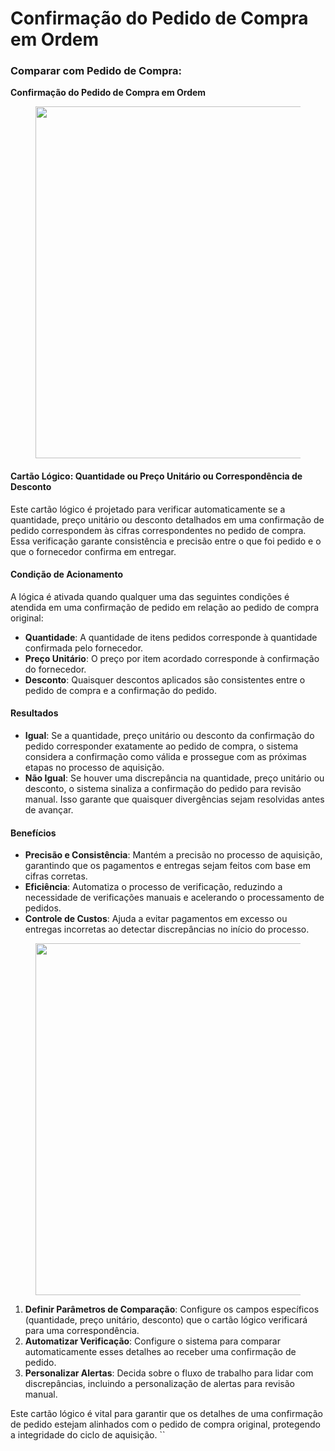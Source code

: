 # Confirmação do Pedido de Compra em Ordem

### Comparar com Pedido de Compra:&#x20;

**Confirmação do Pedido de Compra em Ordem**

<figure><img src="https://lh7-us.googleusercontent.com/glQHETatKah-1YugeLqBb7Jim6lNJxuarRv-KEMv4NPzFfcjSm6mVhTMdI30nxdJ0SHXZ55Oup6KH7K-J6IxjUOiG0wxUX8toAaCopgBJwPyr94CPjoKuauNTmoHGGhg6f3gwHD39W7gpvijg4LQVJ4" alt="" width="563"><figcaption></figcaption></figure>

#### Cartão Lógico: Quantidade ou Preço Unitário ou Correspondência de Desconto

Este cartão lógico é projetado para verificar automaticamente se a quantidade, preço unitário ou desconto detalhados em uma confirmação de pedido correspondem às cifras correspondentes no pedido de compra. Essa verificação garante consistência e precisão entre o que foi pedido e o que o fornecedor confirma em entregar.

#### Condição de Acionamento

A lógica é ativada quando qualquer uma das seguintes condições é atendida em uma confirmação de pedido em relação ao pedido de compra original:

* **Quantidade**: A quantidade de itens pedidos corresponde à quantidade confirmada pelo fornecedor.
* **Preço Unitário**: O preço por item acordado corresponde à confirmação do fornecedor.
* **Desconto**: Quaisquer descontos aplicados são consistentes entre o pedido de compra e a confirmação do pedido.

#### Resultados

* **Igual**: Se a quantidade, preço unitário ou desconto da confirmação do pedido corresponder exatamente ao pedido de compra, o sistema considera a confirmação como válida e prossegue com as próximas etapas no processo de aquisição.
* **Não Igual**: Se houver uma discrepância na quantidade, preço unitário ou desconto, o sistema sinaliza a confirmação do pedido para revisão manual. Isso garante que quaisquer divergências sejam resolvidas antes de avançar.

#### Benefícios

* **Precisão e Consistência**: Mantém a precisão no processo de aquisição, garantindo que os pagamentos e entregas sejam feitos com base em cifras corretas.
* **Eficiência**: Automatiza o processo de verificação, reduzindo a necessidade de verificações manuais e acelerando o processamento de pedidos.
* **Controle de Custos**: Ajuda a evitar pagamentos em excesso ou entregas incorretas ao detectar discrepâncias no início do processo.

<figure><img src="https://lh7-us.googleusercontent.com/DRTMJxJ9XLeC5zWSU8QuZwPLkqHzmCUm9RwiUZIkcc8pVxMZsxLv56dX9spzqr7KeDkTigbeBX2DvAZRe-6MdqOgAnrO-QPnCbi4e6hP4--P_O0A0DSoQJxjGeefOS1p6GuXHs1YXv-A73DXYaE8qlI" alt="" width="563"><figcaption></figcaption></figure>

1. **Definir Parâmetros de Comparação**: Configure os campos específicos (quantidade, preço unitário, desconto) que o cartão lógico verificará para uma correspondência.
2. **Automatizar Verificação**: Configure o sistema para comparar automaticamente esses detalhes ao receber uma confirmação de pedido.
3. **Personalizar Alertas**: Decida sobre o fluxo de trabalho para lidar com discrepâncias, incluindo a personalização de alertas para revisão manual.

Este cartão lógico é vital para garantir que os detalhes de uma confirmação de pedido estejam alinhados com o pedido de compra original, protegendo a integridade do ciclo de aquisição. \`\`
